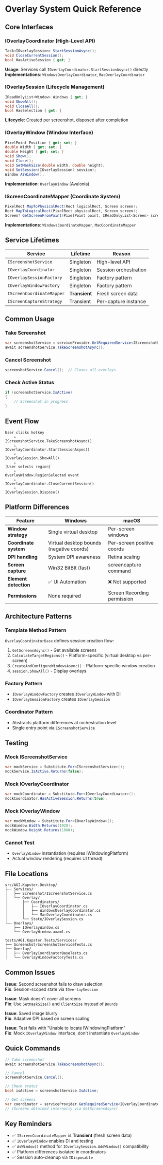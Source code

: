 # Overlay System Quick Reference

## Core Interfaces

### IOverlayCoordinator (High-Level API)
```csharp
Task<IOverlaySession> StartSessionAsync();
void CloseCurrentSession();
bool HasActiveSession { get; }
```
**Usage**: Services call `IOverlayCoordinator.StartSessionAsync()` directly
**Implementations**: `WindowsOverlayCoordinator`, `MacOverlayCoordinator`

### IOverlaySession (Lifecycle Management)
```csharp
IReadOnlyList<Window> Windows { get; }
void ShowAll();
void CloseAll();
bool HasSelection { get; }
```
**Lifecycle**: Created per screenshot, disposed after completion

### IOverlayWindow (Window Interface)
```csharp
PixelPoint Position { get; set; }
double Width { get; set; }
double Height { get; set; }
void Show();
void Close();
void SetMaskSize(double width, double height);
void SetSession(IOverlaySession? session);
Window AsWindow();
```
**Implementation**: `OverlayWindow` (Avalonia)

### IScreenCoordinateMapper (Coordinate System)
```csharp
PixelRect MapToPhysicalRect(Rect logicalRect, Screen screen);
Rect MapToLogicalRect(PixelRect physicalRect, Screen screen);
Screen? GetScreenFromPoint(PixelPoint point, IReadOnlyList<Screen> screens);
```
**Implementations**: `WindowsCoordinateMapper`, `MacCoordinateMapper`

## Service Lifetimes

| Service | Lifetime | Reason |
|---------|----------|--------|
| `IScreenshotService` | Singleton | High-level API |
| `IOverlayCoordinator` | Singleton | Session orchestration |
| `IOverlaySessionFactory` | Singleton | Factory pattern |
| `IOverlayWindowFactory` | Singleton | Factory pattern |
| `IScreenCoordinateMapper` | **Transient** | Fresh screen data |
| `IScreenCaptureStrategy` | Transient | Per-capture instance |

## Common Usage

### Take Screenshot
```csharp
var screenshotService = serviceProvider.GetRequiredService<IScreenshotService>();
await screenshotService.TakeScreenshotAsync();
```

### Cancel Screenshot
```csharp
screenshotService.Cancel();  // Closes all overlays
```

### Check Active Status
```csharp
if (screenshotService.IsActive)
{
    // Screenshot in progress
}
```

## Event Flow

```
User clicks hotkey
    ↓
IScreenshotService.TakeScreenshotAsync()
    ↓
IOverlayCoordinator.StartSessionAsync()
    ↓
IOverlaySession.ShowAll()
    ↓
[User selects region]
    ↓
OverlayWindow.RegionSelected event
    ↓
IOverlayCoordinator.CloseCurrentSession()
    ↓
IOverlaySession.Dispose()
```

## Platform Differences

| Feature | Windows | macOS |
|---------|---------|-------|
| **Window strategy** | Single virtual desktop | Per-screen windows |
| **Coordinate system** | Virtual desktop bounds (negative coords) | Per-screen positive coords |
| **DPI handling** | System DPI awareness | Retina scaling |
| **Screen capture** | Win32 BitBlt (fast) | screencapture command |
| **Element detection** | ✅ UI Automation | ❌ Not supported |
| **Permissions** | None required | Screen Recording permission |

## Architecture Patterns

### Template Method Pattern
`OverlayCoordinatorBase` defines session creation flow:
1. `GetScreensAsync()` - Get available screens
2. `CalculateTargetRegions()` - Platform-specific (virtual desktop vs per-screen)
3. `CreateAndConfigureWindowsAsync()` - Platform-specific window creation
4. `session.ShowAll()` - Display overlays

### Factory Pattern
- `IOverlayWindowFactory` creates `IOverlayWindow` with DI
- `IOverlaySessionFactory` creates `IOverlaySession`

### Coordinator Pattern
- Abstracts platform differences at orchestration level
- Single entry point via `IScreenshotService`

## Testing

### Mock IScreenshotService
```csharp
var mockService = Substitute.For<IScreenshotService>();
mockService.IsActive.Returns(false);
```

### Mock IOverlayCoordinator
```csharp
var mockCoordinator = Substitute.For<IOverlayCoordinator>();
mockCoordinator.HasActiveSession.Returns(true);
```

### Mock IOverlayWindow
```csharp
var mockWindow = Substitute.For<IOverlayWindow>();
mockWindow.Width.Returns(1920);
mockWindow.Height.Returns(1080);
```

### Cannot Test
- `OverlayWindow` instantiation (requires IWindowingPlatform)
- Actual window rendering (requires UI thread)

## File Locations

```
src/AGI.Kapster.Desktop/
├── Services/
│   ├── Screenshot/IScreenshotService.cs
│   └── Overlay/
│       ├── Coordinators/
│       │   ├── IOverlayCoordinator.cs
│       │   ├── WindowsOverlayCoordinator.cs
│       │   └── MacOverlayCoordinator.cs
│       └── State/IOverlaySession.cs
└── Overlays/
    ├── IOverlayWindow.cs
    └── OverlayWindow.axaml.cs

tests/AGI.Kapster.Tests/Services/
├── Screenshot/ScreenshotServiceTests.cs
├── Overlay/
│   ├── OverlayCoordinatorBaseTests.cs
│   └── OverlayWindowFactoryTests.cs
```

## Common Issues

**Issue**: Second screenshot fails to draw selection  
**Fix**: Session-scoped state via `IOverlaySession`

**Issue**: Mask doesn't cover all screens  
**Fix**: Use `SetMaskSize()` and `ClientSize` instead of `Bounds`

**Issue**: Saved image blurry  
**Fix**: Adaptive DPI based on screen scaling

**Issue**: Test fails with "Unable to locate IWindowingPlatform"  
**Fix**: Mock `IOverlayWindow` interface, don't instantiate `OverlayWindow`

## Quick Commands

```csharp
// Take screenshot
await screenshotService.TakeScreenshotAsync();

// Cancel
screenshotService.Cancel();

// Check status
bool isActive = screenshotService.IsActive;

// Get screens
var coordinator = serviceProvider.GetRequiredService<IOverlayCoordinator>();
// (Screens obtained internally via GetScreensAsync)
```

## Key Reminders

- ✅ `IScreenCoordinateMapper` is **Transient** (fresh screen data)
- ✅ `IOverlayWindow` enables DI and testing
- ✅ `AsWindow()` method for `IOverlaySession.AddWindow()` compatibility
- ✅ Platform differences isolated in coordinators
- ✅ Session auto-cleanup via `IDisposable`
